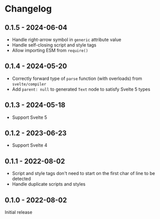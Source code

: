 # Changelog

## 0.1.5 - 2024-06-04

- Handle right-arrow symbol in `generic` attribute value
- Handle self-closing script and style tags
- Allow importing ESM from `require()`

## 0.1.4 - 2024-05-20

- Correctly forward type of `parse` function (with overloads) from `svelte/compiler`
- Add `parent: null` to generated `Text` node to satisfy Svelte 5 types

## 0.1.3 - 2024-05-18

- Support Svelte 5

## 0.1.2 - 2023-06-23

- Support Svelte 4

## 0.1.1 - 2022-08-02

- Script and style tags don't need to start on the first char of line to be detected
- Handle duplicate scripts and styles

## 0.1.0 - 2022-08-02

Initial release
